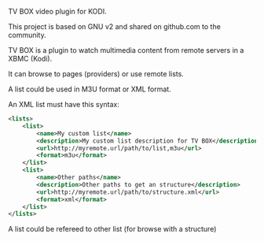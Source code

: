 TV BOX video plugin for KODI.

This project is based on GNU v2 and shared on github.com to the community.

TV BOX is a plugin to watch multimedia content from remote servers in a XBMC (Kodi).

It can browse to pages (providers) or use remote lists.

A list could be used in M3U format or XML format.

An XML list must have this syntax:
```xml
<lists>
	<list>
		<name>My custom list</name>
		<description>My custom list description for TV BOX</description>
		<url>http://myremote.url/path/to/list,m3u</url>
		<format>m3u</format>
	</list>
	<list>
		<name>Other paths</name>
		<description>Other paths to get an structure</description>
		<url>http://myremote.url/path/to/structure.xml</url>
		<format>xml</format>
	</list>
</lists>
```
A list could be refereed to other list (for browse with a structure)